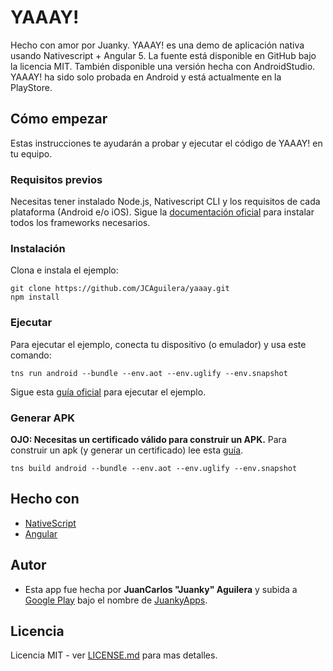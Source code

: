 # YAAAY!

Hecho con amor por Juanky.
YAAAY! es una demo de aplicación nativa usando Nativescript + Angular 5.
La fuente está disponible en GitHub bajo la licencia MIT.
También disponible una versión hecha con AndroidStudio.
YAAAY! ha sido solo probada en Android y está actualmente en la PlayStore.

## Cómo empezar

Estas instrucciones te ayudarán a probar y ejecutar el código de YAAAY! en tu equipo.

### Requisitos previos

Necesitas tener instalado Node.js, Nativescript CLI y los requisitos de cada plataforma (Android e/o iOS).
Sigue la [documentación oficial](https://docs.nativescript.org/angular/start/quick-setup) para instalar todos los frameworks necesarios.

### Instalación

Clona e instala el ejemplo:

```
git clone https://github.com/JCAguilera/yaaay.git
npm install
```

### Ejecutar

Para ejecutar el ejemplo, conecta tu dispositivo (o emulador) y usa este comando:
```
tns run android --bundle --env.aot --env.uglify --env.snapshot
```
Sigue esta [guía oficial](https://docs.nativescript.org/angular/tutorial/ng-chapter-1#12-running-apps) para ejecutar el ejemplo.

### Generar APK

**OJO: Necesitas un certificado válido para construir un APK.**
Para construir un apk (y generar un certificado) lee esta [guía](https://docs.nativescript.org/angular/publishing/publishing-android-apps).
```
tns build android --bundle --env.aot --env.uglify --env.snapshot
```

## Hecho con

* [NativeScript](https://www.nativescript.org)
* [Angular](https://angular.io)

## Autor

* Esta app fue hecha por **JuanCarlos "Juanky" Aguilera** y subida a [Google Play](https://play.google.com/store/apps/details?id=com.juankyapps.YAAAY) bajo el nombre de [JuankyApps](https://juankyapps.com).

## Licencia

Licencia MIT - ver [LICENSE.md](LICENSE.md) para mas detalles.
